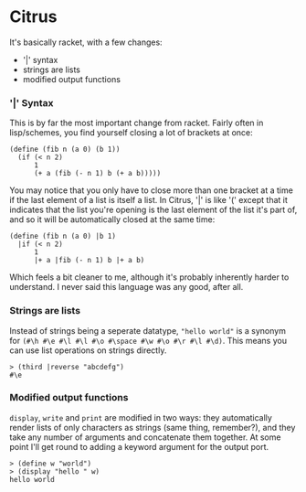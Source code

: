 # Citrus

It's basically racket, with a few changes:
- '|' syntax
- strings are lists
- modified output functions
### '|' Syntax
This is by far the most important change from racket. Fairly often in lisp/schemes, you find yourself closing a lot of brackets at once:
```
(define (fib n (a 0) (b 1))
  (if (< n 2)
      1
      (+ a (fib (- n 1) b (+ a b)))))
```
You may notice that you only have to close more than one bracket at a time if the last element of a list is itself a list. In Citrus, '|' is like '(' except that it indicates that the list you're opening is the last element of the list it's part of, and so it will be automatically closed at the same time:
```
(define (fib n (a 0) |b 1)
  |if (< n 2)
      1
      |+ a |fib (- n 1) b |+ a b)
```
Which feels a bit cleaner to me, although it's probably inherently harder to understand. I never said this language was any good, after all.
### Strings are lists
Instead of strings being a seperate datatype, `"hello world"` is a synonym for `(#\h #\e #\l #\l #\o #\space #\w #\o #\r #\l #\d)`. This means you can use list operations on strings directly.
```
> (third |reverse "abcdefg")
#\e
```
### Modified output functions
`display`, `write` and `print` are modified in two ways: they automatically render lists of only characters as strings (same thing, remember?), and they take any number of arguments and concatenate them together. At some point I'll get round to adding a keyword argument for the output port.
```
> (define w "world")
> (display "hello " w)
hello world
```
